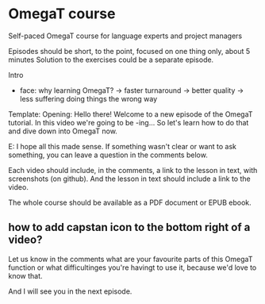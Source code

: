 # OmegaT course
Self-paced OmegaT course for language experts and project managers

Episodes should be short, to the point, focused on one thing only, about 5 minutes 
Solution to the exercises could be a separate episode. 

Intro
- face: why learning OmegaT? 
-> faster turnaround
-> better quality
-> less suffering doing things the wrong way




Template: 
Opening: Hello there! Welcome to a new episode of the OmegaT tutorial. In this video we're going to be -ing... 
So let's learn how to do that and dive down into OmegaT now.

E: I hope all this made sense. If something wasn't clear or want to ask something, you can leave a question in the comments below. 

Each video should include, in the comments, a link to the lesson in text, with screenshots (on github). And the lesson in text should include a link to the video.

The whole course should be available as a PDF document or EPUB ebook.


how to add capstan icon to the bottom right of a video?
--
Let us know in the comments what are your favourite parts of this OmegaT function or what difficultinges you're havingt to use it, because we'd love to know that.

And I will see you in the next episode.
